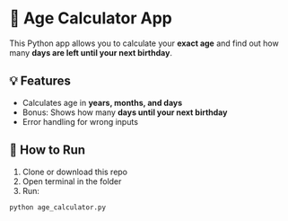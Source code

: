 # 🎂 Age Calculator App

This Python app allows you to calculate your **exact age** and find out how many **days are left until your next birthday**.

## 💡 Features
- Calculates age in **years, months, and days**
- Bonus: Shows how many **days until your next birthday**
- Error handling for wrong inputs

## 🚀 How to Run

1. Clone or download this repo
2. Open terminal in the folder
3. Run:
```bash
python age_calculator.py

